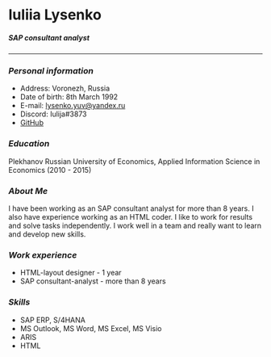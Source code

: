 # **Iuliia Lysenko**
##### SAP consultant analyst
***
### *Personal information*
* Address: Voronezh, Russia
* Date of birth: 8th March 1992
* E-mail: lysenko.yuv@yandex.ru
* Discord: Iulija#3873
* [GitHub](https://github.com/Iulija)
### *Education*
Plekhanov Russian University of Economics, Applied Information Science in Economics (2010 - 2015)
### *About Me*
I have been working as an SAP consultant analyst for more than 8 years. I also have experience working as an HTML coder. I like to work for results and solve tasks independently. I work well in a team and really want to learn and develop new skills.
### *Work experience*
* HTML-layout designer - 1 year
* SAP consultant-analyst - more than 8 years
### *Skills*
* SAP ERP, S/4HANA
* MS Outlook, MS Word, MS Excel, MS Visio
* ARIS
* HTML
